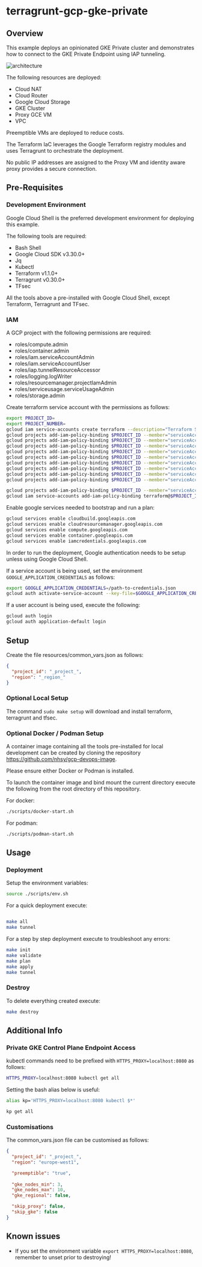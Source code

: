 # terragrunt-gcp-gke-private

## Overview
This example deploys an opinionated GKE Private cluster and demonstrates how to connect to the GKE Private Endpoint using IAP tunneling.

![architecture](docs/architecture.png)

The following resources are deployed:

- Cloud NAT
- Cloud Router
- Google Cloud Storage
- GKE Cluster
- Proxy GCE VM
- VPC

Preemptible VMs are deployed to reduce costs.

The Terraform IaC leverages the Google Terraform registry modules and uses Terragrunt to orchestrate the deployment.

No public IP addresses are assigned to the Proxy VM and identity aware proxy provides a secure connection. 

## Pre-Requisites
### Development Environment
Google Cloud Shell is the preferred development environment for deploying this example.

The following tools are required:
- Bash Shell
- Google Cloud SDK v3.30.0+
- Jq
- Kubectl
- Terraform v1.1.0+
- Terragrunt v0.30.0+
- TFsec

All the tools above a pre-installed with Google Cloud Shell, except Terraform, Terragrunt and TFsec.

### IAM
A GCP project with the following permissions are required:

- roles/compute.admin
- roles/container.admin
- roles/iam.serviceAccountAdmin
- roles/iam.serviceAccountUser
- roles/iap.tunnelResourceAccessor
- roles/logging.logWriter
- roles/resourcemanager.projectIamAdmin
- roles/serviceusage.serviceUsageAdmin
- roles/storage.admin

Create terraform service account with the permissions as follows:
```bash
export PROJECT_ID=
export PROJECT_NUMBER=
gcloud iam service-accounts create terraform --description="Terraform Service Account" --display-name="terraform"
gcloud projects add-iam-policy-binding $PROJECT_ID --member="serviceAccount:terraform@$PROJECT_ID.iam.gserviceaccount.com" --role="roles/compute.admin"
gcloud projects add-iam-policy-binding $PROJECT_ID --member="serviceAccount:terraform@$PROJECT_ID.iam.gserviceaccount.com" --role="roles/container.admin"
gcloud projects add-iam-policy-binding $PROJECT_ID --member="serviceAccount:terraform@$PROJECT_ID.iam.gserviceaccount.com" --role="roles/iam.serviceAccountAdmin"
gcloud projects add-iam-policy-binding $PROJECT_ID --member="serviceAccount:terraform@$PROJECT_ID.iam.gserviceaccount.com" --role="roles/iam.serviceAccountUser"
gcloud projects add-iam-policy-binding $PROJECT_ID --member="serviceAccount:terraform@$PROJECT_ID.iam.gserviceaccount.com" --role="roles/iap.tunnelResourceAccessor"
gcloud projects add-iam-policy-binding $PROJECT_ID --member="serviceAccount:terraform@$PROJECT_ID.iam.gserviceaccount.com" --role="roles/logging.logWriter"
gcloud projects add-iam-policy-binding $PROJECT_ID --member="serviceAccount:terraform@$PROJECT_ID.iam.gserviceaccount.com" --role="roles/resourcemanager.projectIamAdmin"
gcloud projects add-iam-policy-binding $PROJECT_ID --member="serviceAccount:terraform@$PROJECT_ID.iam.gserviceaccount.com" --role="roles/serviceusage.serviceUsageAdmin"
gcloud projects add-iam-policy-binding $PROJECT_ID --member="serviceAccount:terraform@$PROJECT_ID.iam.gserviceaccount.com" --role="roles/storage.admin"

gcloud projects add-iam-policy-binding $PROJECT_ID --member="serviceAccount:$PROJECT_NUMBER@cloudbuild.gserviceaccount.com" --role="roles/iam.serviceAccountUser"
gcloud iam service-accounts add-iam-policy-binding terraform@$PROJECT_ID.iam.gserviceaccount.com --member="serviceAccount:$PROJECT_NUMBER@cloudbuild.gserviceaccount.com" --role="roles/iam.serviceAccountTokenCreator"
```

Enable google services needed to bootstrap and run a plan:
```bash
gcloud services enable cloudbuild.googleapis.com
gcloud services enable cloudresourcemanager.googleapis.com
gcloud services enable compute.googleapis.com
gcloud services enable container.googleapis.com
gcloud services enable iamcredentials.googleapis.com
```

In order to run the deployment, Google authentication needs to be setup unless using Google Cloud Shell.

If a service account is being used, set the environment `GOOGLE_APPLICATION_CREDENTIALS` as follows:
```bash
export GOOGLE_APPLICATION_CREDENTIALS=/path-to-credentials.json
gcloud auth activate-service-account --key-file=$GOOGLE_APPLICATION_CREDENTIALS
````

If a user account is being used, execute the following:
```bash
gcloud auth login
gcloud auth application-default login
````

## Setup
Create the file resources/common_vars.json as follows:
```json
{
  "project_id": "_project_",
  "region": "_region_"
}
```
### Optional Local Setup 
The command `sudo make setup` will download and install terraform, terragrunt and tfsec.

### Optional Docker / Podman Setup
A container image containing all the tools pre-installed for local development can be created by cloning the repository https://github.com/nhsy/gcp-devops-image.

Please ensure either Docker or Podman is installed.

To launch the container image and bind mount the current directory execute the following from the root directory of this repository.

For docker:
```bash
./scripts/docker-start.sh
```
For podman:
```bash
./scripts/podman-start.sh
```

## Usage
### Deployment
Setup the environment variables:
```bash
source ./scripts/env.sh
```

For a quick deployment execute:
```bash

make all
make tunnel
```

For a step by step deployment execute to troubleshoot any errors:
```bash
make init
make validate
make plan
make apply
make tunnel
```

### Destroy
To delete everything created execute:
```bash
make destroy
```

## Additional Info
### Private GKE Control Plane Endpoint Access
kubectl commands need to be prefixed with `HTTPS_PROXY=localhost:8080` as follows: 
```bash
HTTPS_PROXY=localhost:8080 kubectl get all
```

Setting the bash alias below is useful:
```bash
alias kp='HTTPS_PROXY=localhost:8080 kubectl $*'

kp get all
```

### Customisations

The common_vars.json file can be customised as follows:
```json
{
  "project_id": "_project_",
  "region": "europe-west1",

  "preemptible": "true",
 
  "gke_nodes_min": 3,
  "gke_nodes_max": 10,
  "gke_regional": false,

  "skip_proxy": false,
  "skip_gke": false
}
```

## Known issues
* If you set the environment variable `export HTTPS_PROXY=localhost:8080`, remember to unset prior to destroying!
